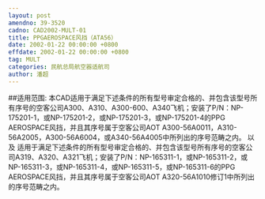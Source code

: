 ```yaml
---
layout: post
amendno: 39-3520
cadno: CAD2002-MULT-01
title: PPGAEROSPACE风挡（ATA56）
date: 2002-01-22 00:00:00 +0800
effdate: 2002-01-22 00:00:00 +0800
tag: MULT
categories: 民航总局航空器适航司
author: 潘超
---
```


##适用范围:
本CAD适用于满足下述条件的所有型号审定合格的、并包含该型号所有序号的空客公司A300、A310、A300-600、A340飞机；安装了P/N：NP-175201-1，或NP-175201-2，或NP-175201-3，或NP-175201-4的PPG AEROSPACE风挡，并且其序号属于空客公司AOT A300-56A0011，A310-56A2005，A300-56A6004，或A340-56A4005中所列出的序号范畴之内。
以及
适用于满足下述条件的所有型号审定合格的、并包含该型号所有序号的空客公司A319、A320、A321飞机；安装了P/N：NP-165311-1，或NP-165311-2，或NP-165311-3，或NP-165311-4，或NP-165311-5，或NP-165311-6的PPG AEROSPACE风挡，并且其序号属于空客公司AOT A320-56A1010修订1中所列出的序号范畴之内。

